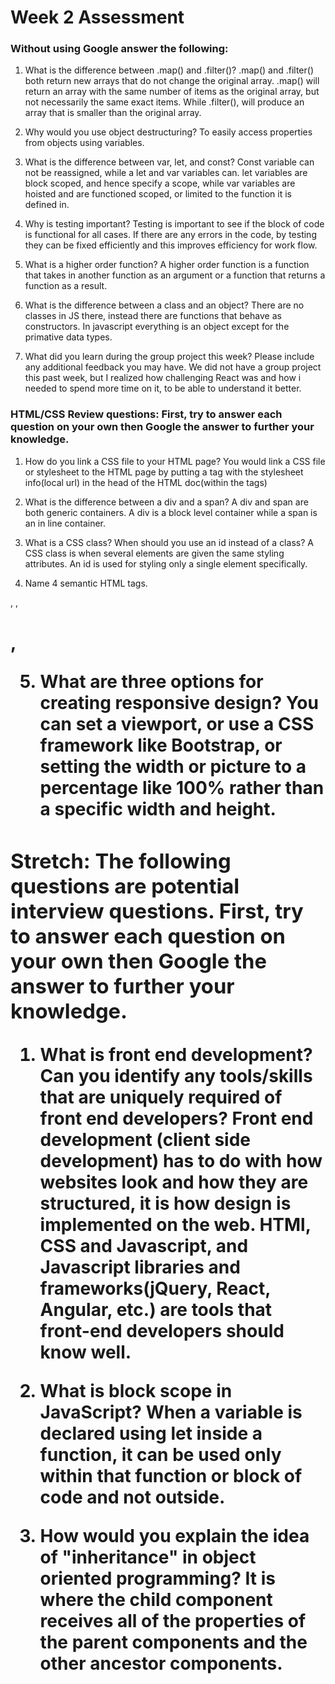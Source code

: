 # Week 2 Assessment

### Without using Google answer the following:

1. What is the difference between .map() and .filter()?
.map() and .filter() both return new arrays that do not change the original array. .map() will return an array with the same number of items as the original array, but not necessarily the same exact items. While .filter(), will produce an array that is smaller than the original array.

2. Why would you use object destructuring?
To easily access properties from objects using variables.

3. What is the difference between var, let, and const?
Const variable can not be reassigned, while a let and var variables can. let variables are block scoped, and hence specify a scope, while var variables are hoisted and are functioned scoped, or limited to the function it is defined in.

4. Why is testing important?
Testing is important to see if the block of code is functional for all cases. If there are any errors in the code, by testing they can be fixed efficiently and this improves efficiency for work flow.

5. What is a higher order function?
A higher order function is a function that takes in another function as an argument or a function that returns a function as a result.

6. What is the difference between a class and an object?
There are no classes in JS there, instead there are functions that behave as constructors. In javascript everything is an object except for the primative data types.

7. What did you learn during the group project this week? Please include any additional feedback you may have.
We did not have a group project this past week, but I realized how challenging React was and how i needed to spend more time on it, to be able to understand it better.

### HTML/CSS Review questions: First, try to answer each question on your own then Google the answer to further your knowledge.

1. How do you link a CSS file to your HTML page?
You would link a CSS file or stylesheet to the HTML page by putting a <link> tag with the stylesheet info(local url) in the head of the HTML doc(within the <head> tags)

2. What is the difference between a div and a span?
A div and span are both generic containers. A div is a block level container while a span is an in line container.

3. What is a CSS class? When should you use an id instead of a class?
A CSS class is when several elements are given the same styling attributes. An id is used for styling only a single element specifically.

4. Name 4 semantic HTML tags.
<head>, <body>, <h1>, <footer>

5. What are three options for creating responsive design?
You can set a viewport, or use a CSS framework like Bootstrap, or setting the width or picture to a percentage like 100% rather than a specific width and height.


### Stretch: The following questions are potential interview questions. First, try to answer each question on your own then Google the answer to further your knowledge.

1. What is front end development? Can you identify any tools/skills that are uniquely required of front end developers?
Front end development (client side development) has to do with how websites look and how they are structured, it is how design is implemented on the web. HTMl, CSS and Javascript, and Javascript libraries and frameworks(jQuery, React, Angular, etc.) are tools that front-end developers should know well.

2. What is block scope in JavaScript?
When a variable is declared using let inside a function, it can be used only within that function or block of code and not outside.  

3. How would you explain the idea of "inheritance" in object oriented programming?
It is where the child component receives all of the properties of the parent components and the other ancestor components.
